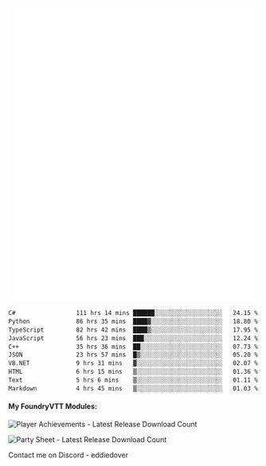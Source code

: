 
![](https://raw.githubusercontent.com/eddiedover/ghstats/master/generated/overview.svg)
![](https://raw.githubusercontent.com/eddiedover/ghstats/master/generated/languages.svg)

<!--START_SECTION:waka-->

```txt
C#                 111 hrs 14 mins ██████░░░░░░░░░░░░░░░░░░░   24.15 %
Python             86 hrs 35 mins  ████▓░░░░░░░░░░░░░░░░░░░░   18.80 %
TypeScript         82 hrs 42 mins  ████▒░░░░░░░░░░░░░░░░░░░░   17.95 %
JavaScript         56 hrs 23 mins  ███░░░░░░░░░░░░░░░░░░░░░░   12.24 %
C++                35 hrs 36 mins  ██░░░░░░░░░░░░░░░░░░░░░░░   07.73 %
JSON               23 hrs 57 mins  █▒░░░░░░░░░░░░░░░░░░░░░░░   05.20 %
VB.NET             9 hrs 31 mins   ▓░░░░░░░░░░░░░░░░░░░░░░░░   02.07 %
HTML               6 hrs 15 mins   ▒░░░░░░░░░░░░░░░░░░░░░░░░   01.36 %
Text               5 hrs 6 mins    ▒░░░░░░░░░░░░░░░░░░░░░░░░   01.11 %
Markdown           4 hrs 45 mins   ▒░░░░░░░░░░░░░░░░░░░░░░░░   01.03 %
```

<!--END_SECTION:waka-->

#### My FoundryVTT Modules:

  ![Player Achievements - Latest Release Download Count](https://img.shields.io/badge/dynamic/json?label=Player%20Achievements%20-%20Downloads@latest&query=assets%5B1%5D.download_count&url=https%3A%2F%2Fapi.github.com%2Frepos%2FEddieDover%2Ffvtt-player-achievements%2Freleases%2Flatest)

  ![Party Sheet - Latest Release Download Count](https://img.shields.io/badge/dynamic/json?label=Party%20Sheet%20-%20Downloads@latest&query=assets%5B1%5D.download_count&url=https%3A%2F%2Fapi.github.com%2Frepos%2FEddieDover%2Ffvtt-party-sheet%2Freleases%2Flatest)

<a rel="me" href="https://techhub.social/@EddieDover"></a>

Contact me on Discord - eddiedover
